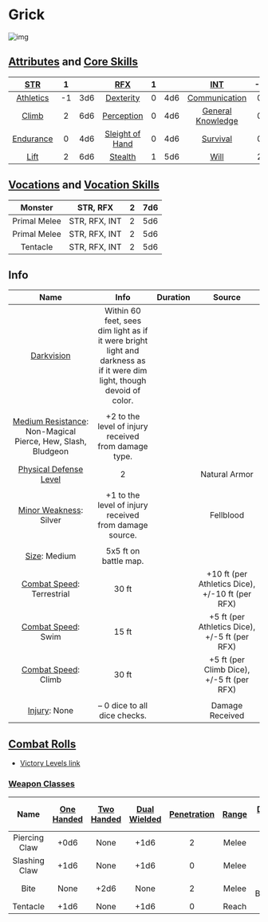# Grick

![img]()

## [Attributes](./../../../../../CoreRules/GeneralRules/Attributes.md) and [Core Skills](./../../../../../CoreRules/GeneralRules/CoreSkills.md)

|  [STR](./../../../../../CoreRules/GeneralRules/Attributes.md#strength-str)  | 1 |    |         [RFX](./../../../../../CoreRules/GeneralRules/Attributes.md#reflex-rfx)         | 1 |    |        [INT](./../../../../../CoreRules/GeneralRules/Attributes.md#intelligence-int)        | -2 |    |
| :-----------------------------------------------------------------------: | :-: | :-: | :-----------------------------------------------------------------------------------: | :-: | :-: | :---------------------------------------------------------------------------------------: | :-: | :-: |
| [Athletics](./../../../../../CoreRules/GeneralRules/CoreSkills.md#athletics) | -1 | 3d6 |      [Dexterity](./../../../../../CoreRules/GeneralRules/CoreSkills.md#dexterity)      | 0 | 4d6 |     [Communication](./../../../../../CoreRules/GeneralRules/CoreSkills.md#communication)     | 0 | 1d6 |
|     [Climb](./../../../../../CoreRules/GeneralRules/CoreSkills.md#climb)     | 2 | 6d6 |      [Perception](./../../../../../CoreRules/GeneralRules/CoreSkills.md#perception)      | 0 | 4d6 | [General Knowledge](./../../../../../CoreRules/GeneralRules/CoreSkills.md#general-knowledge) | 0 | 1d6 |
| [Endurance](./../../../../../CoreRules/GeneralRules/CoreSkills.md#endurance) | 0 | 4d6 | [Sleight of Hand](./../../../../../CoreRules/GeneralRules/CoreSkills.md#sleight-of-hand) | 0 | 4d6 |          [Survival](./../../../../../CoreRules/GeneralRules/CoreSkills.md#survival)          | 0 | 1d6 |
|      [Lift](./../../../../../CoreRules/GeneralRules/CoreSkills.md#lift)      | 2 | 6d6 |         [Stealth](./../../../../../CoreRules/GeneralRules/CoreSkills.md#stealth)         | 1 | 5d6 |              [Will](./../../../../../CoreRules/GeneralRules/CoreSkills.md#will)              | 2 | 4d6 |

## [Vocations](./../../../../../CoreRules/GeneralRules/Vocations.md) and [Vocation Skills](./../../../../../CoreRules/GeneralRules/Vocations.md#vocation-skills)

| Monster |   STR, RFX   | 2 | 7d6 |
| :------: | :-----------: | :-: | :-: |
|   Primal Melee   | STR, RFX, INT | 2 | 5d6 |
|   Primal Melee   | STR, RFX, INT | 2 | 5d6 |
| Tentacle | STR, RFX, INT | 2 | 5d6 |

## Info

|                                                             Name                                                             |                                                          Info                                                          | Duration |                      Source                      |
| :--------------------------------------------------------------------------------------------------------------------------: | :---------------------------------------------------------------------------------------------------------------------: | :------: | :----------------------------------------------: |
|                       [Darkvision](./../../../../../CoreRules/AdvancedRules/VisionAndLight.md#darkvision)                       | Within 60 feet, sees dim light as if it were bright light and darkness as if it were dim light, though devoid of color. |          |                                                  |
|                                                                                                                              |                                                                                                                        |          |                                                  |
| [Medium Resistance](./../../../../../CoreRules/CombatRules/WeaknessAndResistance.md): Non-Magical Pierce, Hew, Slash, Bludgeon |                                  +2 to the level of injury received from damage type.                                  |          |                                                  |
|           [Physical Defense Level](./../../../../../CoreRules/CombatRules/DefenseAndPenetration.md#physical-defense)           |                                                            2                                                            |          |                  Natural Armor                  |
|                                                                                                                              |                                                                                                                        |          |                                                  |
|                    [Minor Weakness](./../../../../../CoreRules/CombatRules/WeaknessAndResistance.md): Silver                    |                                 +1 to the level of injury received from damage source.                                 |          |                    Fellblood                    |
|                                                                                                                              |                                                                                                                        |          |                                                  |
|                            [Size](./../../../../../CoreRules/CombatRules/BattleMap.md#size): Medium                            |                                                  5x5 ft on battle map.                                                  |          |                                                  |
|                [Combat Speed](./../../../../../CoreRules/CombatRules/CombatSpeed.md#combat-speeds): Terrestrial                |                                                          30 ft                                                          |          | +10 ft (per Athletics Dice), +/-10 ft (per RFX) |
|                    [Combat Speed](./../../../../../CoreRules/CombatRules/CombatSpeed.md#combat-speeds): Swim                    |                                                          15 ft                                                          |          |  +5 ft (per Athletics Dice), +/-5 ft (per RFX)  |
|                   [Combat Speed](./../../../../../CoreRules/CombatRules/CombatSpeed.md#combat-speeds): Climb                   |                                                         30 ft                                                         |          |    +5 ft (per Climb Dice), +/-5 ft (per RFX)    |
|                                                                                                                              |                                                                                                                        |          |                                                  |
|                                [Injury](./../../../../../CoreRules/CombatRules/Injury.md): None                                |                                              – 0 dice to all dice checks.                                              |          |                 Damage Received                 |

## [Combat Rolls](./../../../../../CoreRules/CombatRules/CombatRolls.md)

- [Victory Levels link](./../../../../../CoreRules/CombatRules/VictoryLevels.md)

### [Weapon Classes](./../../../../../CoreRules/CombatRules/WeaponClasses.md)

|     Name     | [One<br />Handed](./../../../../../CoreRules/CombatRules/WeaponClasses.md#one-handed) | [Two<br />Handed](./../../../../../CoreRules/CombatRules/WeaponClasses.md#two-handed) | [Dual<br />Wielded](./../../../../../CoreRules/CombatRules/WeaponClasses.md#dual-wielded) | [Penetration](./../../../../../CoreRules/CombatRules/DefenseAndPenetration.md#penetration) | [Range](./../../../../../CoreRules/CombatRules/Range.md) | [Damage<br />Types](./../../../../../CoreRules/CombatRules/DamageTypes.md) | [Engageable<br />Opponents](./../../../../../CoreRules/CombatRules/EngageableOpponents.md) | [Area Of<br />Effect](./../../../../../CoreRules/CombatRules/AreaOfEffect.md) | [Weapon<br />Resource](./../../../../../CoreRules/CombatRules/WeaponClasses.md#weapon-resources) |
| :-----------: | :--------------------------------------------------------------------------------: | :--------------------------------------------------------------------------------: | :------------------------------------------------------------------------------------: | :-------------------------------------------------------------------------------------: | :---------------------------------------------------: | :---------------------------------------------------------------------: | :-------------------------------------------------------------------------------------: | :------------------------------------------------------------------------: | :-------------------------------------------------------------------------------------------: |
| Piercing Claw |                                        +0d6                                        |                                        None                                        |                                          +1d6                                          |                                            2                                            |                         Melee                         |                                 Pierce                                 |                                          Rapid                                          |                                    None                                    |                                             None                                             |
| Slashing Claw |                                        +1d6                                        |                                        None                                        |                                          +1d6                                          |                                            0                                            |                         Melee                         |                                  Slash                                  |                                          Rapid                                          |                                    None                                    |                                             None                                             |
|     Bite     |                                        None                                        |                                        +2d6                                        |                                          None                                          |                                            2                                            |                         Melee                         |                            Pierce, Bludgeon                            |                                       Rapid Max 2                                       |                                    None                                    |                                             None                                             |
|   Tentacle   |                                        +1d6                                        |                                        None                                        |                                          +1d6                                          |                                            0                                            |                         Reach                         |                                  Slash                                  |                                          Rapid                                          |                                    None                                    |                                             None                                             |
